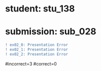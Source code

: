 # student: stu_138
# submission: sub_028

```diff
! ex02_0: Presentation Error
! ex02_1: Presentation Error
! ex02_2: Presentation Error
```
#incorrect=3
#correct=0
